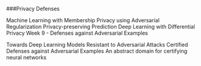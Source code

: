 ###Privacy Defenses

Machine Learning with Membership Privacy using Adversarial Regularization
Privacy-preserving Prediction
Deep Learning with Differential Privacy
Week 9 - Defenses against Adversarial Examples

Towards Deep Learning Models Resistant to Adversarial Attacks
Certified Defenses against Adversarial Examples
An abstract domain for certifying neural networks